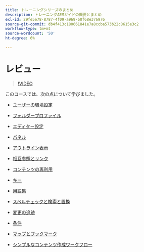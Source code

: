 ```yaml
---
title: トレーニングシリーズのまとめ
description: トレーニングAEMガイドの概要とまとめ
exl-id: 29fe5e78-8787-4f09-a969-60f68e376976
source-git-commit: db4f413c180661841e7a8ccba573b22c8615e3c2
workflow-type: tm+mt
source-wordcount: '50'
ht-degree: 6%

---
```


# レビュー

>[!VIDEO](https://video.tv.adobe.com/v/342771)

このコースでは、次の点について学びました。

- [ユーザーの環境設定](./user-settings-preferences-toolbars.md)

- [フォルダープロファイル](folder-profiles.md)

- [エディター設定](editor-configuration.md)

- [パネル](panels.md)

- [アウトライン表示](outline-view.md)

- [相互参照とリンク](cross-references-and-links.md)

- [コンテンツの再利用](content-reuse.md)

- [キー](keys.md)

- [用語集](glossary.md)

- [スペルチェックと検索と置換](spell-check.md)

- [変更の追跡](track-changes.md)

- [条件](conditions.md)

- [マップとブックマーク](maps-and-bookmaps.md)

- [シンプルなコンテンツ作成ワークフロー](simple-content-creation-workflows.md)
